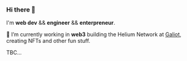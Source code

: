 ### Hi there 🌱

I'm **web dev** && **engineer** && **enterpreneur**.  

🔭 I’m currently working in **web3** building the Helium Network at [Galiot](https://www.galiot.io/), creating NFTs and other fun stuff.

TBC...

<!--
**mj0lken/mj0lken** is a ✨ _special_ ✨ repository because its `README.md` (this file) appears on your GitHub profile.

Here are some ideas to get you started:

- 🔭 I’m currently working on ...
- 🌱 I’m currently learning ...
- 👯 I’m looking to collaborate on ...
- 🤔 I’m looking for help with ...
- 💬 Ask me about ...
- 📫 How to reach me: ...
- 😄 Pronouns: ...
- ⚡ Fun fact: ...
-->
